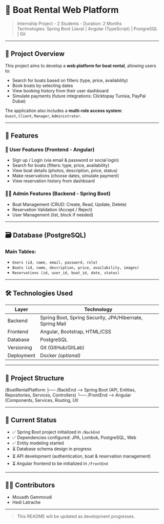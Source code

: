 # 🌊 Boat Rental Web Platform

> Internship Project - 2 Students - Duration: 2 Months  
> Technologies: Spring Boot (Java) | Angular (TypeScript) | PostgreSQL | Git

---

## 🚀 Project Overview

This project aims to develop a **web platform for boat rental**, allowing users to:

- Search for boats based on filters (type, price, availability)
- Book boats by selecting dates
- View booking history from their user dashboard
- Simulate payments (future integrations: Clicktopay Tunisia, PayPal Dubai)

The application also includes a **multi-role access system**:  
`Guest`, `Client`, `Manager`, `Administrator`.

---

## 🧩 Features

### 👤 User Features (Frontend - Angular)

- Sign up / Login (via email & password or social login)
- Search for boats (filters: type, price, availability)
- View boat details (photos, description, price, status)
- Make reservations (choose dates, simulate payment)
- View reservation history from dashboard

### 👨‍💼 Admin Features (Backend - Spring Boot)

- Boat Management (CRUD: Create, Read, Update, Delete)
- Reservation Validation (Accept / Reject)
- User Management (list, block if needed)

---

## 🗃️ Database (PostgreSQL)

### Main Tables:
- `Users (id, name, email, password, role)`
- `Boats (id, name, description, price, availability, images)`
- `Reservations (id, user_id, boat_id, date, status)`

---

## 🛠️ Technologies Used

| Layer        | Technology                                                             |
|--------------|------------------------------------------------------------------------|
| Backend      | Spring Boot, Spring Security, JPA/Hibernate, Spring Mail              |
| Frontend     | Angular, Bootstrap, HTML/CSS                                           |
| Database     | PostgreSQL                                                             |
| Versioning   | Git (GitHub/GitLab)                                                    |
| Deployment   | Docker *(optional)*                                                    |

---

## 📁 Project Structure

/BoatRentalPlatform
├── /BackEnd --> Spring Boot (API, Entities, Repositories, Services, Controllers)
└── /FrontEnd --> Angular (Components, Services, Routing, UI)


---

## 📌 Current Status

- ✅ Spring Boot project initialized in `/BackEnd`
- ✅ Dependencies configured: JPA, Lombok, PostgreSQL, Web
- ✅ Entity modeling started
- ⏳ Database schema design in progress
- ⏳ API development (authentication, boat & reservation management)
- ⏳ Angular frontend to be initialized in `/FrontEnd`

---

## 👨‍💻 Contributors

- Mouadh Gammoudi  
- Hedi Latrache

---

> This README will be updated as development progresses.

